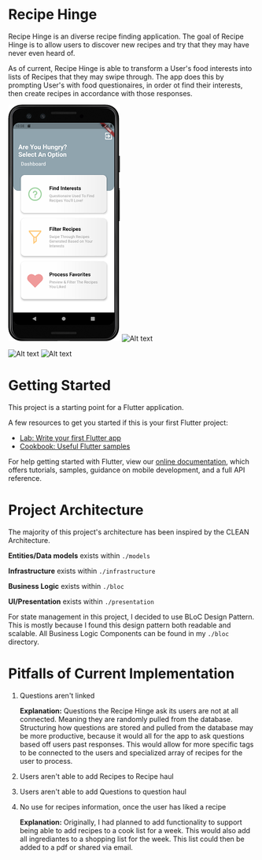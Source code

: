 # Recipe Hinge

Recipe Hinge is an diverse recipe finding application. The goal of Recipe Hinge is to allow users to discover new recipes and try that they may have never even heard of.

As of current, Recipe Hinge is able to transform a User's food interests into lists of Recipes that they may swipe through. The app does this by prompting User's with food questionaires, in order ot find their interests, then create recipes in accordance with those responses.

![Alt text](/assets/dashboard.png)
![Alt text](https://media.giphy.com/media/yoqZQJIZisfbY46Vs2/giphy.gif)

![Alt text](https://media.giphy.com/media/mf2IV436o9VNrSSTsO/giphy.gif)
![Alt text](https://media.giphy.com/media/dmomEpAClHRF1kXnO5/giphy.gif)

# Getting Started

This project is a starting point for a Flutter application.

A few resources to get you started if this is your first Flutter project:

- [Lab: Write your first Flutter app](https://flutter.dev/docs/get-started/codelab)
- [Cookbook: Useful Flutter samples](https://flutter.dev/docs/cookbook)

For help getting started with Flutter, view our
[online documentation](https://flutter.dev/docs), which offers tutorials,
samples, guidance on mobile development, and a full API reference.

# Project Architecture

The majority of this project's architecture has been inspired by the CLEAN Architecture.

**Entities/Data models** exists within <code>./models</code>

**Infrastructure** exists within <code>./infrastructure</code>

**Business Logic** exists within <code>./bloc</code>

**UI/Presentation** exists within <code>./presentation</code>

For state management in this project, I decided to use BLoC Design Pattern. This is mostly because I found this design pattern both readable and scalable. All Business Logic Components can be found in my <code>./bloc</code> directory.

# Pitfalls of Current Implementation

1. Questions aren't linked

   **Explanation:** Questions the Recipe Hinge ask its users are not at all connected. Meaning they are randomly pulled from the database. Structuring how questions are stored and pulled from the database may be more productive, because it would all for the app to ask questions based off users past responses. This would allow for more specific tags to be connected to the users and specialized array of recipes for the user to process.

2. Users aren't able to add Recipes to Recipe haul

3. Users aren't able to add Questions to question haul

4. No use for recipes information, once the user has liked a recipe

   **Explanation:** Originally, I had planned to add functionality to support being able to add recipes to a cook list for a week. This would also add all ingrediantes to a shopping list for the week. This list could then be added to a pdf or shared via email.
